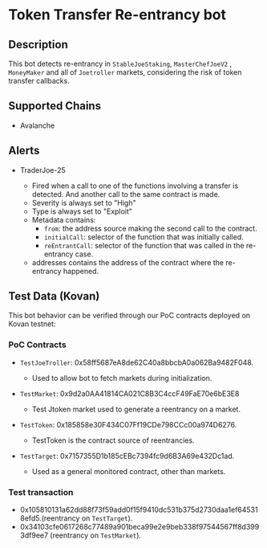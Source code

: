 # Token Transfer Re-entrancy bot

## Description

This bot detects re-entrancy in `StableJoeStaking`, `MasterChefJoeV2` , `MoneyMaker` and all of `Joetroller` markets, considering the risk of token transfer callbacks.

## Supported Chains

- Avalanche

## Alerts

- TraderJoe-25

  - Fired when a call to one of the functions involving a transfer is detected. And another call to the same contract is made.
  - Severity is always set to "High"
  - Type is always set to "Exploit"
  - Metadata contains:
    - `from`: the address source making the second call to the contract.
    - `initialCall`: selector of the function that was initially called.
    - `reEntrantCall`: selector of the function that was called in the re-entrancy case.
  - addresses contains the address of the contract where the re-entrancy happened.

## Test Data (Kovan)

This bot behavior can be verified through our PoC contracts deployed on Kovan testnet:

### PoC Contracts

- `TestJoeTroller`: 0x58ff5687eA8de62C40a8bbcbA0a062Ba9482F048.
  - Used to allow bot to fetch markets during initialization.
  
- `TestMarket`: 0x9d2a0AA41814CA021C8B3C4ccF49FaE70e6bE3E8
  - Test Jtoken market used to generate a reentrancy on a market.
  
- `TestToken`: 0x185858e30F434C07Ff19CDe798CCc00a974D6276.
  - TestToken is the contract source of reentrancies.
  
- `TestTarget`: 0x7157355D1b185cEBc7394fc9d6B3A69e432Dc1ad.
  - Used as a general monitored contract, other than markets.
  

### Test transaction

- 0x105810131a62dd88f73f59add0f15f9410dc531b375d2730daa1ef645318efd5.(reentrancy on `TestTarget`).
- 0x34103cfe0617268c77489a901beca99e2e9beb338f97544567ff8d3993df9ee7 (reentrancy on `TestMarket`).
